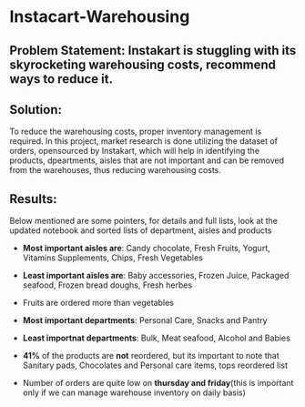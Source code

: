 # Instacart-Warehousing
## Problem Statement: Instakart is stuggling with its skyrocketing warehousing costs, recommend ways to reduce it.
## Solution:
To reduce the warehousing costs, proper inventory management is required.
In this project, market research is done utilizing the dataset of orders, opensourced by Instakart, which will help in identifying the products, dpeartments, aisles that are not important and can be removed from the warehouses, thus reducing warehousing costs.

## Results:
Below mentioned are some pointers, for details and full lists, look at the updated notebook and sorted lists of department, aisles and products
* **Most important aisles are**: Candy chocolate, Fresh Fruits, Yogurt, Vitamins Supplements, Chips, Fresh Vegetables
* **Least important aisles are**: Baby accessories, Frozen Juice, Packaged seafood, Frozen bread doughs, Fresh herbes
* Fruits are ordered more than vegetables

* **Most important departments**: Personal Care, Snacks and Pantry
* **Least importnat departments**: Bulk, Meat seafood, Alcohol and Babies

* **41%** of the products are **not** reordered, but its important to note that Sanitary pads, Chocolates and Personal care items, tops reordered list

* Number of orders are quite low on **thursday and friday**(this is important only if we can manage warehouse inventory on daily basis)
